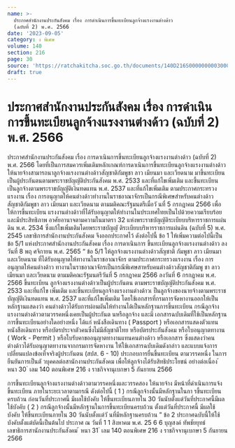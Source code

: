 ```yaml
---
name: >-
  ประกาศสำนักงานประกันสังคม เรื่อง การดำเนินการขึ้นทะเบียนลูกจ้างแรงงานต่างด้าว
  (ฉบับที่ 2) พ.ศ. 2566
date: '2023-09-05'
category: ง พิเศษ
volume: 140
section: 216
page: 30
source: 'https://ratchakitcha.soc.go.th/documents/140D216S0000000003000.pdf'
draft: true
---
```


# ประกาศสำนักงานประกันสังคม เรื่อง การดำเนินการขึ้นทะเบียนลูกจ้างแรงงานต่างด้าว (ฉบับที่ 2) พ.ศ. 2566

ประกาศสำนักงานประกันสังคม เรื่อง การดาเนินการขึ้นทะเบียนลูกจ้างแรงงานต่างด้าว (ฉบับที่ 2) พ.ศ. 2566 โดยที่เป็นการสมควรเพิ่มเติมหลักเกณฑ์การดาเนินการขึ้นทะเบียนลูกจ้างแรงงานต่างด้าว ให้นายจ้างสามารถนาลูกจ้างแรงงานต่างด้าวสัญชาติกัมพูชา ลาว เมียนมา และเวียดนาม มาขึ้นทะเบียน เป็นผู้ประกันตนตามพระราชบัญญัติประกันสังคม พ.ศ. 2533 และที่แก้ไขเพิ่มเติม และขึ้นทะเบียน เป็นลูกจ้างตามพระราชบัญญัติเงินทดแทน พ.ศ. 2537 และที่แก้ไขเพิ่มเติม ตามประกาศกระทรวงแรงงาน เรื่อง การอนุญาตให้คนต่างด้าวทำงานในราชอาณาจักรเป็นกรณีพิเศษสำหรับคนต่างด้าวสัญชาติกัมพูชา ลาว เมียนมา และเวียดนาม ตามมติคณะรัฐมนตรีเมื่อวั นที่ 5 กรกฎาคม 2566 เพื่อให้การขึ้นทะเบียน แรงงานต่างด้าวที่ได้รับอนุญาตให้ทำงานในประเทศไทยเป็นไปด้วยความเรียบร้อย และมีประสิทธิภาพ อาศัยอานาจตามความในมาตรา 32 แห่งพระราชบัญญัติระเบียบบริหารราชการแผ่นดิน พ.ศ. 2534 ซึ่งแก้ไขเพิ่มเติมโดยพระราชบัญญั ติระเบียบบริหารราชการแผ่นดิน (ฉบับที่ 5) พ.ศ. 2545 เลขาธิการสำนักงานประกันสังคม จึงออกประกาศไว้ ดังต่อไปนี้ ข้อ 1 ให้เพิ่มความต่อไปนี้เป็นข้อ 5/1 แห่งประกาศสำนักงานประกันสังคม เรื่อง การดาเนินการ ขึ้นทะเบียนลูกจ้างแรงงานต่างด้าว ลงวันที่ 8 พฤ ศจิกายน พ.ศ. 2565 “ ข้อ 5/1 ให้ลูกจ้างแรงงานต่างด้าวสัญชาติ กัมพูชา ลาว เมียนมา และเวียดนาม ที่ได้รับอนุญาตให้ทางานในราชอาณาจักร ตามประกาศกระทรวงแรงงาน เรื่อง การอนุญาตให้คนต่างด้าว ทางานในราชอาณาจักรเป็นกรณีพิเศษสาหรับคนต่างด้าวสัญชาติกัมพู ชา ลาว เมียนมา และเวียดนาม ตามมติคณะรัฐมนตรีวันที่ 5 กรกฎาคม 2566 ลงวันที่ 6 กรกฎาคม พ.ศ. 2566 ขึ้นทะเบียน ลูกจ้างแรงงานต่างด้าวเป็นผู้ประกันตน ตามพระราชบัญญัติประกันสังคม พ.ศ. 2533 และที่แก้ไข เพิ่มเติม และขึ้นทะเบียนลูกจ้างแรงงานต่างด้าวเ ป็นลูกจ้างของนายจ้างตามพระราชบัญญัติเงินทดแทน พ.ศ. 2537 และที่แก้ไขเพิ่มเติม โดยใช้เอกสารที่กรมการจัดหางานออกให้เป็นหลักฐานแสดงว่า คนต่างด้าวได้รับการผ่อนผันให้ทำงานได้เป็นหลักฐานการขึ้นทะเบียน กรณีลูกจ้างแรงงานต่างด้าวตามวรรคหนึ่งเคยเป็นผู้ประกันต นหรือลูกจ้าง และมี เอกสารฉบับเดิมที่ใช้เป็นหลักฐานการขึ้นทะเบียนอย่างใดอย่างหนึ่ง ได้แก่ หนังสือเดินทาง ( Passport ) หรือเอกสารแสดงตัวแทนหนังสือเดินทาง หรือบัตรประจาตัวคนซึ่งไม่มีสัญชาติไทย หรือบัตรประกันสังคม หรือใบอนุญาตทางาน ( Work - Permit ) หรือใบรับคาขออนุญาตทางานแทนคนต่างด้าว หรือเอกสาร ซึ่งแสดงว่าคนต่างด้าวได้รับอนุญาตทางานจากกรมการจัดหางาน ให้ใช้เอกสารฉบับเดิมดังกล่าว และแบบแจ้งการเปลี่ยนแปลงข้อเท็จจริงผู้ประกันตน (สปส. 6 - 10) ประกอบการยื่นขึ้นทะเบียน ตามวรรคหนึ่ง ในการยืนยันการเป็นตั วบุคคลต่อสานักงานประกันสังคม เพื่อให้ลูกจ้างได้รับสิทธิประโยชน์ อย่างต่อเนื่อง ้ หนา 30 ่ เลม 140 ตอนพิเศษ 216 ง ราชกิจจานุเบกษา 5 กันยายน 2566

การขึ้นทะเบียนลูกจ้างแรงงานต่างด้าวตามวรรคหนึ่งและวรรคสอง ให้นายจ้าง มีหน้าที่ดำเนินการแจ้งขึ้นทะเบียน ภายในระยะเวลาตามกรณี ดังต่อไปนี้ ( 1 ) กรณีลูกจ้างนั้นมีหลักฐานในกา รขึ้นทะเบียนครบถ้วน ก่อนวันที่ประกาศนี้ มีผลใช้บังคับ ให้ขึ้นทะเบียนภายใน 30 วันนับตั้งแต่วันที่ประกาศนี้มีผลใช้บังคับ ( 2 ) กรณีลูกจ้างนั้นมีหลักฐานในการขึ้นทะเบียนครบถ้วน ตั้งแต่วันที่ประกาศนี้ มีผลใช้บังคับ ให้ขึ้นทะเบียนภายใน 30 วันนับตั้งแต่วั นที่มีหลักฐานครบถ้วน ” ข้อ 2 ประกาศฉบับนี้ให้ใช้บังคับตั้งแต่บัดนี้เป็นต้นไป ประกาศ ณ วันที่ 1 1 สิงหาคม พ.ศ. 25 6 6 บุญสงค์ ทัพชัยยุทธ์ เลขาธิการสานักงานประกันสังคม ้ หนา 31 ่ เลม 140 ตอนพิเศษ 216 ง ราชกิจจานุเบกษา 5 กันยายน 2566
